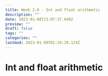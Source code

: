 ```yaml
---
title: Week 2.6 - Int and float arithmetic
description: ""
date: 2023-01-08T23:07:37.640Z
preview: ""
draft: false
tags: ""
categories: ""
lastmod: 2023-01-09T01:24:39.124Z
---
```

# Int and float arithmetic